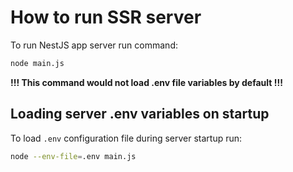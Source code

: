 # How to run SSR server

To run NestJS app server run command:

```bash
node main.js
```

**!!! This command would not load .env file variables by default !!!**

## Loading server .env variables on startup

To load `.env` configuration file during server startup run:

```bash
node --env-file=.env main.js
```

